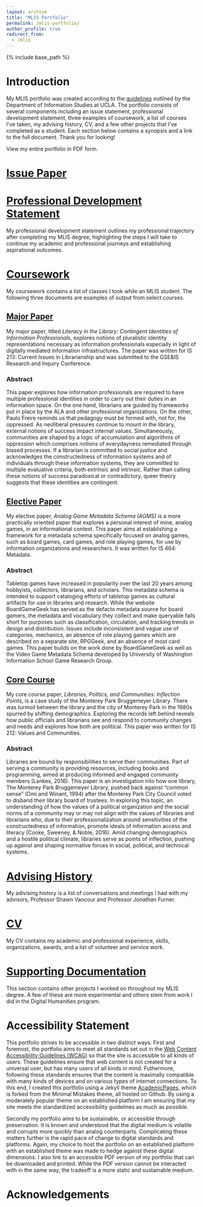 ```yaml
---
layout: archive
title: "MLIS Portfolio"
permalink: /mlis-portfolio/
author_profile: true
redirect_from:
  - /mlis
---
```


{% include base_path %}

Introduction
======

My MLIS portfolio was created according to the [guidelines](https://is.gseis.ucla.edu/media/StudentHandbook2019-2020.pdf) outlined by the Department of Information Studies at UCLA. The portfolio consists of several components including an issue statement, professional development statement, three examples of coursework, a list of courses I've taken, my advising history, CV, and a few other projects that I've completed as a student. Each section below contains a synopsis and a link to the full document. Thank you for looking!

View my entire portfolio in PDF form.


[Issue Paper](/issue-paper)
======


[Professional Development Statement](/professional-development-statement)
======
My professional development statement outlines my professional trajectory after completing my MLIS degree, highlighting the steps I will take to continue my academic and professional journeys and establishing aspirational outcomes.


[Coursework](/class-history)
======

My coursework contains a list of classes I took while an MLIS student. The following three documents are examples of output from select courses.

[Major Paper](/major-paper)
------
My major paper, titled _Literacy in the Library: Contingent Identities of Information Professionals_, explores notions of pluralistic identity representations necessary as information professionals especially in light of digitally mediated information infrastructures. The paper was written for IS 213: Current Issues in Librarianship and was submitted to the GSE&IS Research and Inquiry Conference.

### Abstract
This paper explores how information professionals are required to have multiple professional identities in order to carry out their duties in an information space. On the one hand, librarians are guided by frameworks put in place by the ALA and other professional organizations. On the other, Paulo Freire reminds us that pedagogy must be formed with, not for, the oppressed. As neoliberal pressures continue to mount in the library, external notions of success impact internal values. Simultaneously, communities are shaped by a logic of accumulation and algorithms of oppression which comprises notions of everydayness remediated through biased processes. If a librarian is committed to social justice and acknowledges the constructedness of information systems and of individuals through these information systems, they are committed to multiple evaluative criteria, both extrinsic and intrinsic. Rather than calling these notions of success paradoxical or contradictory, queer theory suggests that these identities are contingent.


[Elective Paper](/elective-paper)
------
My elective paper, _Analog Game Metadata Schema (AGMS)_ is a more practically oriented paper that explores a personal interest of mine, analog games, in an informational context. This paper aims at establishing a framework for a metadata schema specifically focused on analog games, such as board games, card games, and role playing games, for use by information organizations and researchers. It was written for IS 464: Metadata.

### Abstract
Tabletop games have increased in popularity over the last 20 years among hobbyists, collectors, librarians, and scholars. This metadata schema is intended to support cataloging efforts of tabletop games as cultural artifacts for use in libraries and research. While the website BoardGameGeek has served as the defacto metadata source for board gamers, the metadata and vocabulary they collect and make queryable falls short for purposes such as classification, circulation, and tracking trends in design and distribution. Issues include inconsistent and vague use of categories, mechanics, an absence of role playing games which are described on a separate site, RPGGeek, and an absence of most card games. This paper builds on the work done by BoardGameGeek as well as the Video Game Metadata Schema developed by University of Washington Information School Game Research Group.

[Core Course](/core-course)
------
My core course paper, _Libraries, Politics, and Communities: Inflection Points_, is a case study of the Monterey Park Bruggemeyer Library. There was turmoil between the library and the city of Monterey Park in the 1980s spurred by shifting demographics. Exploring the records left behind reveals how public officials and librarians see and respond to community changes and needs and explores how both are political. This paper was written for IS 212: Values and Communities.

### Abstract
Libraries are bound by responsibilities to serve their communities. Part of serving a community is providing resources, including books and programming, aimed at producing informed and engaged community members (Lankes, 2016). This paper is an investigation into how one library, The Monterey Park Bruggemeyer Library, pushed back against “common sense” (Omi and Winant, 1994) after the Monterey Park City Council voted to disband their library board of trustees. In exploring this topic, an understanding of how the values of a political organization and the social norms of a community may or may not align with the values of libraries and librarians who, due to their professionalization around sensitivities of the constructedness of information, promote ideals of information access and literacy (Cooke, Sweeney, & Noble, 2016). Amid changing demographics and a hostile political climate, libraries serve as points of inflection, pushing up against and shaping normative forces in social, political, and technical systems.


[Advising History](/advising-history)
======
My adivising history is a list of conversations and meetings I had with my advisors, Professor Shawn Vancour and Professor Jonathan Furner.
 
 
[CV](/cv)
======
My CV contains my academic and professional experience, skills, organizations, awards, and a list of volunteer and service work.


[Supporting Documentation](/supporting-documentation)
======
This section contains other projects I worked on throughout my MLIS degree. A few of these are more experimental and others stem from work I did in the Digital Humanities program.


Accessibility Statement
======
This portfolio strives to be accessible in two distinct ways. First and foremost, the portfolio aims to meet all standards set out in the [Web Content Accessibility Guidelines (WCAG)](https://www.w3.org/TR/WCAG20/) so that the site is accessible to all kinds of users. These guidelines ensure that web content is not created for a universal user, but has many users of all kinds in mind. Futhermore, following these standards ensures that the content is maximally compatible with many kinds of devices and on various types of internet connections. To this end, I created this portfolio using a Jekyll theme [AcademicPages](https://academicpages.github.io/), which is forked from the Minimal Mistakes theme, all hosted on Github. By using a moderately popular theme on an established platform I am ensuring that my site meets the standardized accessibility guidelines as much as possible.

Secondly my portfolio aims to be sustainable, or accessible through preservation. It is known and understood that the digital medium is volatile and corrupts more quickly than analog counterparts. Complicating these matters further is the rapid pace of change to digital standards and platforms. Again, my choice to host the portfolio on an established platform with an established theme was made to hedge against these digital dimensions. I also link to an accessible PDF version of my portfolio that can be downloaded and printed. While the PDF version cannot be interacted with in the same way, the tradeoff is a more static and sustainable medium.


Acknowledgements
======

